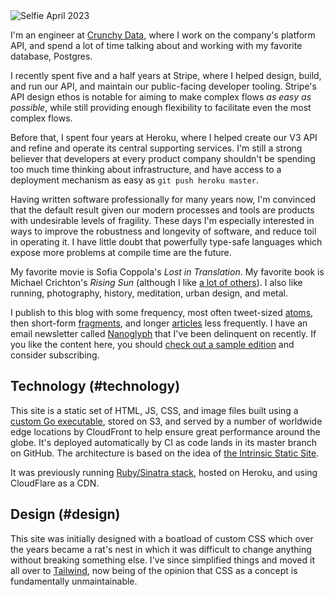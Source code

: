 <img src="/photographs/about/self-portrait-2023-03.jpg" alt="Selfie April 2023" class="max-w-none -mx-[200px] w-[calc(100%+400px)]">

I'm an engineer at [Crunchy Data](https://www.crunchydata.com/), where I work on the company's platform API, and spend a lot of time talking about and working with my favorite database, Postgres.

I recently spent five and a half years at Stripe, where I helped design, build, and run our API, and maintain our public-facing developer tooling. Stripe's API design ethos is notable for aiming to make complex flows _as easy as possible_, while still providing enough flexibility to facilitate even the most complex flows.

Before that, I spent four years at Heroku, where I helped create our V3 API and refine and operate its central supporting services. I'm still a strong believer that developers at every product company shouldn't be spending too much time thinking about infrastructure, and have access to a deployment mechanism as easy as `git push heroku master`.

Having written software professionally for many years now, I'm convinced that the default result given our modern processes and tools are products with undesirable levels of fragility. These days I'm especially interested in ways to improve the robustness and longevity of software, and reduce toil in operating it. I have little doubt that powerfully type-safe languages which expose more problems at compile time are the future.

My favorite movie is Sofia Coppola's _Lost in Translation_. My favorite book is Michael Crichton's _Rising Sun_ (although I like [a lot of others](/reading)). I also like running, photography, history, meditation, urban design, and metal.

I publish to this blog with some frequency, most often tweet-sized [atoms](/atoms), then short-form [fragments](/fragments), and longer [articles](/articles) less frequently. I have an email newsletter called [Nanoglyph](/newsletter#nanoglyph) that I've been delinquent on recently. If you like the content here, you should [check out a sample edition](/nanoglyphs/018-ractors) and consider subscribing.

## Technology (#technology)

This site is a static set of HTML, JS, CSS, and image files built using a [custom Go executable](https://github.com/brandur/sorg), stored on S3, and served by a number of worldwide edge locations by CloudFront to help ensure great performance around the globe. It's deployed automatically by CI as code lands in its master branch on GitHub. The architecture is based on the idea of [the Intrinsic Static Site](/aws-intrinsic-static).

It was previously running [Ruby/Sinatra stack](https://github.com/brandur/org), hosted on Heroku, and using CloudFlare as a CDN.

## Design (#design)

This site was initially designed with a boatload of custom CSS which over the years became a rat's nest in which it was difficult to change anything without breaking something else. I've since simplified things and moved it all over to [Tailwind](https://tailwindcss.com/), now being of the opinion that CSS as a concept is fundamentally unmaintainable.